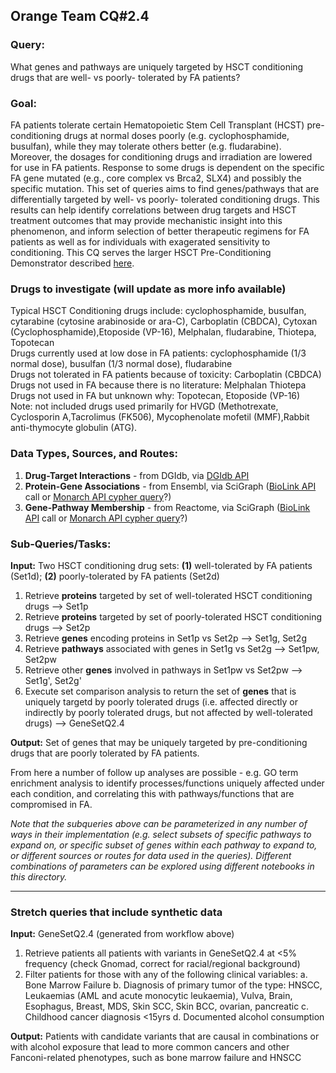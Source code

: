 ## Orange Team CQ#2.4

### Query: 
What genes and pathways are uniquely targeted by HSCT conditioning drugs that are well- vs poorly- tolerated by FA patients?
  
### Goal:
FA patients tolerate certain Hematopoietic Stem Cell Transplant (HCST) pre-conditioning drugs at normal doses poorly (e.g. cyclophosphamide, busulfan), while they may tolerate others better (e.g. fludarabine). Moreover, the dosages for conditioning drugs and irradiation are lowered for use in FA patients. Response to some drugs is dependent on the specific FA gene mutated (e.g., core complex vs Brca2, SLX4) and possibly the specific mutation.  This set of queries aims to find genes/pathways that are differentially targeted by well- vs poorly- tolerated conditioning drugs. This results can help identify correlations between drug targets and HSCT treatment outcomes that may provide mechanistic insight into this phenomenon, and inform selection of better therapeutic regimens for FA patients as well as for individuals with exagerated sensitivity to conditioning. This CQ serves the larger HSCT Pre-Conditioning Demonstrator described [here](https://github.com/NCATS-Tangerine/cq-notebooks/wiki/HSCT-Pre-Conditioning-FA-Demonstrator).

### Drugs to investigate (will update as more info available)  
Typical HSCT Conditioning drugs include:  cyclophosphamide, busulfan, cytarabine (cytosine arabinoside or ara-C), Carboplatin (CBDCA), Cytoxan (Cyclophosphamide),Etoposide (VP-16), Melphalan, fludarabine, Thiotepa, Topotecan  
Drugs currently used at low dose in FA patients: cyclophosphamide (1/3 normal dose), busulfan (1/3 normal dose), fludarabine  
Drugs not tolerated in FA patients because of toxicity: Carboplatin (CBDCA)  
Drugs not used in FA because there is no literature: Melphalan Thiotepa  
Drugs not used in FA but unknown why: Topotecan, Etoposide (VP-16)  
Note: not included drugs used primarily for HVGD (Methotrexate, Cyclosporin A,Tacrolimus (FK506), Mycophenolate mofetil (MMF),Rabbit anti-thymocyte globulin (ATG).
### Data Types, Sources, and Routes:
1. **Drug-Target Interactions** - from DGIdb, via [DGIdb API](http://dgidb.genome.wustl.edu/api)
2. **Protein-Gene Associations** - from Ensembl, via SciGraph ([BioLink API](https://api.monarchinitiative.org/api/) call or [Monarch API cypher query](https://scigraph-data-dev.monarchinitiative.org/scigraph/docs/#!/cypher/execute)?)
2. **Gene-Pathway Membership** - from Reactome, via SciGraph ([BioLink API](https://api.monarchinitiative.org/api/) call or [Monarch API cypher query](https://scigraph-data-dev.monarchinitiative.org/scigraph/docs/#!/cypher/execute)?)
  
### Sub-Queries/Tasks:
   
**Input:** Two HSCT conditioning drug sets: **(1)** well-tolerated by FA patients (Set1d); **(2)** poorly-tolerated by FA patients (Set2d)

  1. Retrieve **proteins** targeted by set of well-tolerated HSCT conditioning drugs --> Set1p 
  2. Retrieve **proteins** targeted by set of poorly-tolerated HSCT conditioning drugs --> Set2p  
  3. Retrieve **genes** encoding proteins in Set1p vs Set2p --> Set1g, Set2g
  4. Retrieve **pathways** associated with genes in Set1g vs Set2g --> Set1pw, Set2pw
  5. Retrieve other **genes** involved in pathways in Set1pw vs Set2pw --> Set1g', Set2g'
  6. Execute set comparison analysis to return the set of **genes** that is uniquely targetd by poorly tolerated drugs
  (i.e. affected directly or indirectly by poorly tolerated drugs, but not affected by well-tolerated drugs) --> GeneSetQ2.4

**Output:** Set of genes that may be uniquely targeted by pre-conditioning drugs that are poorly tolerated by FA patients.
  
From here a number of follow up analyses are possible - e.g. GO term enrichment analysis to identify processes/functions uniquely affected under each condition, and correlating this with pathways/functions that are compromised in FA.

*Note that the subqueries above can be parameterized in any number of ways in their implementation (e.g. select subsets of specific pathways to expand on, or specific subset of genes within each pathway to expand to, or different sources or routes for data used in the queries). Different combinations of parameters can be explored using different notebooks in this directory.*

-------

### Stretch queries that include synthetic data
 
 **Input:** GeneSetQ2.4 (generated from workflow above)
  1. Retrieve patients all patients with variants in GeneSetQ2.4 at <5% frequency (check Gnomad, correct for racial/regional background)
  2. Filter patients for those with any of the following clinical variables:
  	a. Bone Marrow Failure
	b. Diagnosis of primary tumor of the type: HNSCC, Leukaemias (AML and acute monocytic leukaemia), Vulva, Brain, Esophagus, Breast, MDS, Skin SCC, Skin BCC, ovarian, pancreatic
	c. Childhood cancer diagnosis <15yrs
	d. Documented alcohol consumption
	
 **Output:** Patients with candidate variants that are causal in combinations or with alcohol exposure that lead to more common cancers and other Fanconi-related phenotypes, such as bone marrow failure and HNSCC
